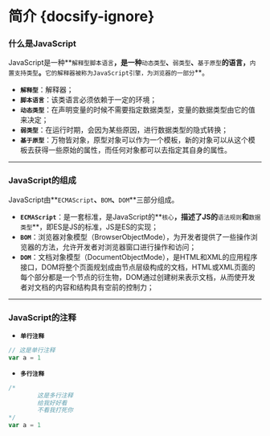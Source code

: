 # 简介 {docsify-ignore}

### 什么是JavaScript

​		JavaScript是一种**`解释型脚本语言`**，是一种**`动态类型`**、**`弱类型`**、**`基于原型`**的语言，**`内置支持类型`**。**`它的解释器被称为JavaScript引擎，为浏览器的一部分`**。

* **`解释型`**：解释器；
* **`脚本语言`**：该类语言必须依赖于一定的环境；
* **`动态类型`**：在声明变量的时候不需要指定数据类型，变量的数据类型由它的值来决定；
* **`弱类型`**：在运行时期，会因为某些原因，进行数据类型的隐式转换；
* **`基于原型`**：万物皆对象，原型对象可以作为一个模板，新的对象可以从这个模板去获得一些原始的属性，而任何对象都可以去指定其自身的属性。


---

### JavaScript的组成

​		JavaScript由**`ECMAScript`**、**`BOM`**、**`DOM`**三部分组成。

* **`ECMAScript`**：是一套标准，是JavaScript的**`核心`**，描述了JS的**`语法规则`**和**`数据类型`**，即ES是JS的标准，JS是ES的实现；
* **`BOM`**：浏览器对象模型（BrowserObjectMode），为开发者提供了一些操作浏览器的方法，允许开发者对浏览器窗口进行操作和访问；
* **`DOM`**：文档对象模型（DocumentObjectMode），是HTML和XML的应用程序接口，DOM将整个页面规划成由节点层级构成的文档，HTML或XML页面的每个部分都是一个节点的衍生物，DOM通过创建树来表示文档，从而使开发者对文档的内容和结构具有空前的控制力；


---

### JavaScript的注释

*  **`单行注释`**

```javascript
// 这是单行注释
var a = 1
```



*  **`多行注释`**

```javascript
/*
		这是多行注释
		给我好好看
		不看我打死你
*/
var a = 1
```

